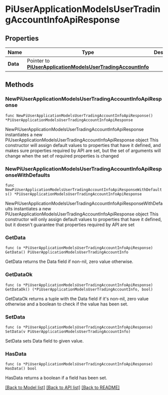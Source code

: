 # PiUserApplicationModelsUserTradingAccountInfoApiResponse

## Properties

Name | Type | Description | Notes
------------ | ------------- | ------------- | -------------
**Data** | Pointer to [**PiUserApplicationModelsUserTradingAccountInfo**](PiUserApplicationModelsUserTradingAccountInfo.md) |  | [optional] 

## Methods

### NewPiUserApplicationModelsUserTradingAccountInfoApiResponse

`func NewPiUserApplicationModelsUserTradingAccountInfoApiResponse() *PiUserApplicationModelsUserTradingAccountInfoApiResponse`

NewPiUserApplicationModelsUserTradingAccountInfoApiResponse instantiates a new PiUserApplicationModelsUserTradingAccountInfoApiResponse object
This constructor will assign default values to properties that have it defined,
and makes sure properties required by API are set, but the set of arguments
will change when the set of required properties is changed

### NewPiUserApplicationModelsUserTradingAccountInfoApiResponseWithDefaults

`func NewPiUserApplicationModelsUserTradingAccountInfoApiResponseWithDefaults() *PiUserApplicationModelsUserTradingAccountInfoApiResponse`

NewPiUserApplicationModelsUserTradingAccountInfoApiResponseWithDefaults instantiates a new PiUserApplicationModelsUserTradingAccountInfoApiResponse object
This constructor will only assign default values to properties that have it defined,
but it doesn't guarantee that properties required by API are set

### GetData

`func (o *PiUserApplicationModelsUserTradingAccountInfoApiResponse) GetData() PiUserApplicationModelsUserTradingAccountInfo`

GetData returns the Data field if non-nil, zero value otherwise.

### GetDataOk

`func (o *PiUserApplicationModelsUserTradingAccountInfoApiResponse) GetDataOk() (*PiUserApplicationModelsUserTradingAccountInfo, bool)`

GetDataOk returns a tuple with the Data field if it's non-nil, zero value otherwise
and a boolean to check if the value has been set.

### SetData

`func (o *PiUserApplicationModelsUserTradingAccountInfoApiResponse) SetData(v PiUserApplicationModelsUserTradingAccountInfo)`

SetData sets Data field to given value.

### HasData

`func (o *PiUserApplicationModelsUserTradingAccountInfoApiResponse) HasData() bool`

HasData returns a boolean if a field has been set.


[[Back to Model list]](../README.md#documentation-for-models) [[Back to API list]](../README.md#documentation-for-api-endpoints) [[Back to README]](../README.md)


